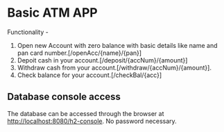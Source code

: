 # Basic ATM APP

Functionality - 
  1. Open new Account with zero balance with basic details like name and pan card number.[/openAcc/{name}/{pan}]
  2. Depoit cash in your account.[/deposit/{accNum}/{amount}]
  3. Withdraw cash from your account.[/withdraw/{accNum}/{amount}].
  4. Check balance for your account.[/checkBal/{acc}]

## Database console access
The database can be accessed through the browser at [http://localhost:8080/h2-console](http://localhost:8080/h2-console).  No password necessary.  

